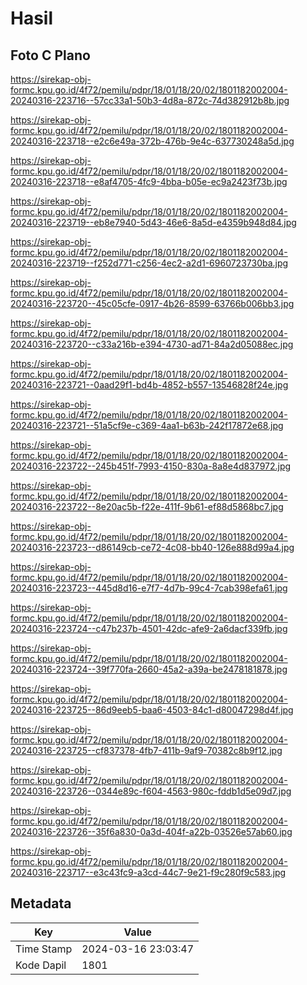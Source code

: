 # Hasil

## Foto C Plano

https://sirekap-obj-formc.kpu.go.id/4f72/pemilu/pdpr/18/01/18/20/02/1801182002004-20240316-223716--57cc33a1-50b3-4d8a-872c-74d382912b8b.jpg

https://sirekap-obj-formc.kpu.go.id/4f72/pemilu/pdpr/18/01/18/20/02/1801182002004-20240316-223718--e2c6e49a-372b-476b-9e4c-637730248a5d.jpg

https://sirekap-obj-formc.kpu.go.id/4f72/pemilu/pdpr/18/01/18/20/02/1801182002004-20240316-223718--e8af4705-4fc9-4bba-b05e-ec9a2423f73b.jpg

https://sirekap-obj-formc.kpu.go.id/4f72/pemilu/pdpr/18/01/18/20/02/1801182002004-20240316-223719--eb8e7940-5d43-46e6-8a5d-e4359b948d84.jpg

https://sirekap-obj-formc.kpu.go.id/4f72/pemilu/pdpr/18/01/18/20/02/1801182002004-20240316-223719--f252d771-c256-4ec2-a2d1-6960723730ba.jpg

https://sirekap-obj-formc.kpu.go.id/4f72/pemilu/pdpr/18/01/18/20/02/1801182002004-20240316-223720--45c05cfe-0917-4b26-8599-63766b006bb3.jpg

https://sirekap-obj-formc.kpu.go.id/4f72/pemilu/pdpr/18/01/18/20/02/1801182002004-20240316-223720--c33a216b-e394-4730-ad71-84a2d05088ec.jpg

https://sirekap-obj-formc.kpu.go.id/4f72/pemilu/pdpr/18/01/18/20/02/1801182002004-20240316-223721--0aad29f1-bd4b-4852-b557-13546828f24e.jpg

https://sirekap-obj-formc.kpu.go.id/4f72/pemilu/pdpr/18/01/18/20/02/1801182002004-20240316-223721--51a5cf9e-c369-4aa1-b63b-242f17872e68.jpg

https://sirekap-obj-formc.kpu.go.id/4f72/pemilu/pdpr/18/01/18/20/02/1801182002004-20240316-223722--245b451f-7993-4150-830a-8a8e4d837972.jpg

https://sirekap-obj-formc.kpu.go.id/4f72/pemilu/pdpr/18/01/18/20/02/1801182002004-20240316-223722--8e20ac5b-f22e-411f-9b61-ef88d5868bc7.jpg

https://sirekap-obj-formc.kpu.go.id/4f72/pemilu/pdpr/18/01/18/20/02/1801182002004-20240316-223723--d86149cb-ce72-4c08-bb40-126e888d99a4.jpg

https://sirekap-obj-formc.kpu.go.id/4f72/pemilu/pdpr/18/01/18/20/02/1801182002004-20240316-223723--445d8d16-e7f7-4d7b-99c4-7cab398efa61.jpg

https://sirekap-obj-formc.kpu.go.id/4f72/pemilu/pdpr/18/01/18/20/02/1801182002004-20240316-223724--c47b237b-4501-42dc-afe9-2a6dacf339fb.jpg

https://sirekap-obj-formc.kpu.go.id/4f72/pemilu/pdpr/18/01/18/20/02/1801182002004-20240316-223724--39f770fa-2660-45a2-a39a-be2478181878.jpg

https://sirekap-obj-formc.kpu.go.id/4f72/pemilu/pdpr/18/01/18/20/02/1801182002004-20240316-223725--86d9eeb5-baa6-4503-84c1-d80047298d4f.jpg

https://sirekap-obj-formc.kpu.go.id/4f72/pemilu/pdpr/18/01/18/20/02/1801182002004-20240316-223725--cf837378-4fb7-411b-9af9-70382c8b9f12.jpg

https://sirekap-obj-formc.kpu.go.id/4f72/pemilu/pdpr/18/01/18/20/02/1801182002004-20240316-223726--0344e89c-f604-4563-980c-fddb1d5e09d7.jpg

https://sirekap-obj-formc.kpu.go.id/4f72/pemilu/pdpr/18/01/18/20/02/1801182002004-20240316-223726--35f6a830-0a3d-404f-a22b-03526e57ab60.jpg

https://sirekap-obj-formc.kpu.go.id/4f72/pemilu/pdpr/18/01/18/20/02/1801182002004-20240316-223717--e3c43fc9-a3cd-44c7-9e21-f9c280f9c583.jpg


## Metadata

| Key        | Value               |
| ---------- | ------------------- |
| Time Stamp | 2024-03-16 23:03:47 |
| Kode Dapil | 1801                |



